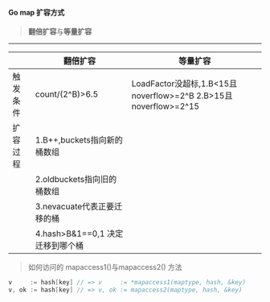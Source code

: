 #### Go map 扩容方式

> **翻倍扩容**与**等量扩容**

***

|          | 翻倍扩容                         | 等量扩容                                                     |
| -------- | -------------------------------- | ------------------------------------------------------------ |
| 触发条件 | count/(2^B)>6.5                  | LoadFactor没超标,1.B<15且noverflow>=2^B 2.B>15且noverflow>=2^15 |
| 扩容过程 | 1.B++,buckets指向新的桶数组      |                                                              |
|          | 2.oldbuckets指向旧的桶数组       |                                                              |
|          | 3.nevacuate代表正要迁移的桶      |                                                              |
|          | 4.hash>B&1==0,1 决定迁移到哪个桶 |                                                              |

> 如何访问的 mapaccess1()与mapaccess2() 方法

```go
v     := hash[key] // => v     := *mapaccess1(maptype, hash, &key)
v, ok := hash[key] // => v, ok := mapaccess2(maptype, hash, &key)
```

